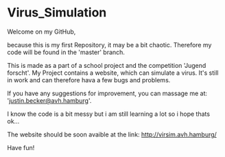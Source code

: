 # Virus_Simulation

Welcome on my GitHub,

because this is my first Repository, it may be a bit chaotic. 
Therefore my code will be found in the 'master' branch. 

This is made as a part of a school project and the competition 'Jugend forscht'. 
My Project contains a website, which can simulate a virus. It's still in work and can therefore hava a few bugs and problems.

If you have any suggestions for improvement, you can massage me at: 'justin.becker@avh.hamburg'.

I know the code is a bit messy but i am still learning a lot so i hope thats ok...

The website should be soon avaible at the link: http://virsim.avh.hamburg/


Have fun!
